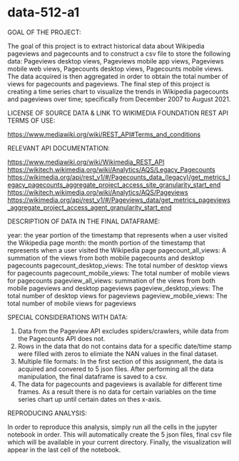 # data-512-a1
GOAL OF THE PROJECT:

The goal of this project is to extract historical data about Wikipedia pageviews and pagecounts and to construct a csv file to store the following data:
Pageviews desktop views, Pageviews mobile app views, Pageviews mobile web views, Pagecounts desktop views, Pagecounts mobile views. The data acquired is then aggregated in order to obtain the total number of views for pagecounts and pageviews. The final step of this project is creating a time series chart to visualize the trends in Wikipedia pagecounts and pageviews over time; specifically from December 2007 to August 2021. 

LICENSE OF SOURCE DATA & LINK TO WIKIMEDIA FOUNDATION REST API TERMS OF USE:

https://www.mediawiki.org/wiki/REST_API#Terms_and_conditions

RELEVANT API DOCUMENTATION: 

https://www.mediawiki.org/wiki/Wikimedia_REST_API
https://wikitech.wikimedia.org/wiki/Analytics/AQS/Legacy_Pagecounts
https://wikimedia.org/api/rest_v1/#/Pagecounts_data_(legacy)/get_metrics_legacy_pagecounts_aggregate_project_access_site_granularity_start_end
https://wikitech.wikimedia.org/wiki/Analytics/AQS/Pageviews
https://wikimedia.org/api/rest_v1/#/Pageviews_data/get_metrics_pageviews_aggregate_project_access_agent_granularity_start_end


DESCRIPTION OF DATA IN THE FINAL DATAFRAME:

year: the year portion of the timestamp that represents when a user visited the Wikipedia page
month: the month portion of the timestamp that represents when a user visited the Wikipedia page
pagecount_all_views: A summation of the views from both mobile pagecounts and desktop pagecounts
pagecount_desktop_views: The total number of desktop views for pagecounts
pagecount_mobile_views: The total number of mobile views for pagecounts
pageview_all_views: summation of the views from both mobile pageviews and desktop pageviews
pageview_desktop_views: The total number of desktop views for pageviews
pageview_mobile_views: The total number of mobile views for pageviews


SPECIAL CONSIDERATIONS WITH DATA: 

1) Data from the Pageview API excludes spiders/crawlers, while data from the Pagecounts API does not.
2) Rows in the data that do not contains data for a specific date/time stamp were filled with zeros to elimiate the NAN values in the final dataset.
3) Multiple file formats: In the first section of this assignment, the data is acquired and convered to 5 json files. After performing all the data manipulation, the final dataframe is saved to a csv.
4) The data for pagecounts and pageviews is available for different time frames. As a result there is no data for certain variables on the time series chart up until certain dates on thes x-axis.

REPRODUCING ANALYSIS:

In order to reproduce this analysis, simply run all the cells in the jupyter notebook in order. This will automatically create the 5 json files, final csv file which will be available in your current directory. Finally, the visualization will appear in the last cell of the notebook.
